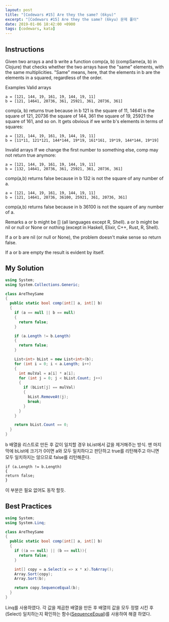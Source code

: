 ```yaml
---
layout: post
title: "[Codewars #15] Are they the same? (6kyu)"
excerpt: "[Codewars #15] Are they the same? (6kyu) 문제 풀이"
date: 2019-01-06 18:42:00 +0900
tags: [codewars, kata]
---
```


## Instructions

Given two arrays a and b write a function comp(a, b) (compSame(a, b) in Clojure) that checks whether the two arrays have the "same" elements, with the same multiplicities. "Same" means, here, that the elements in b are the elements in a squared, regardless of the order.

Examples
Valid arrays

```
a = [121, 144, 19, 161, 19, 144, 19, 11]
b = [121, 14641, 20736, 361, 25921, 361, 20736, 361]
```

comp(a, b) returns true because in b 121 is the square of 11, 14641 is the square of 121, 20736 the square of 144, 361 the square of 19, 25921 the square of 161, and so on. It gets obvious if we write b's elements in terms of squares:

```
a = [121, 144, 19, 161, 19, 144, 19, 11]
b = [11*11, 121*121, 144*144, 19*19, 161*161, 19*19, 144*144, 19*19]
```

Invalid arrays
If we change the first number to something else, comp may not return true anymore:

```
a = [121, 144, 19, 161, 19, 144, 19, 11]
b = [132, 14641, 20736, 361, 25921, 361, 20736, 361]
```

comp(a,b) returns false because in b 132 is not the square of any number of a.

```
a = [121, 144, 19, 161, 19, 144, 19, 11]
b = [121, 14641, 20736, 36100, 25921, 361, 20736, 361]
```

comp(a,b) returns false because in b 36100 is not the square of any number of a.

Remarks
a or b might be [] (all languages except R, Shell). a or b might be nil or null or None or nothing (except in Haskell, Elixir, C++, Rust, R, Shell).

If a or b are nil (or null or None), the problem doesn't make sense so return false.

If a or b are empty the result is evident by itself.

## My Solution

```csharp
using System;
using System.Collections.Generic;

class AreTheySame
{
  public static bool comp(int[] a, int[] b)
  {
    if (a == null || b == null)
    {
      return false;
    }

    if (a.Length != b.Length)
    {
      return false;
    }

    List<int> bList = new List<int>(b);
    for (int i = 0; i < a.Length; i++)
    {
      int mulVal = a[i] * a[i];
      for (int j = 0; j < bList.Count; j++)
      {
        if (bList[j] == mulVal)
        {
          bList.RemoveAt(j);
          break;
        }
      }
    }

    return bList.Count == 0;
  }
}
```


b 배열을 리스트로 만든 후 값이 일치할 경우 bList에서 값을 제거해주는 방식.
맨 마지막에 bList에 크기가 0이면 a와 모두 일치하다고 판단하고 true를 리턴해주고 아니면 모두 일치하지는 않으므로 false를 리턴해준다.

```
if (a.Length != b.Length)
{
return false;
}
```

이 부분은 필요 없어도 동작 할듯.

## Best Practices

```csharp
using System;
using System.Linq;

class AreTheySame
{
  public static bool comp(int[] a, int[] b)
  {
    if ((a == null) || (b == null)){
      return false;
    }

    int[] copy = a.Select(x => x * x).ToArray();
    Array.Sort(copy);
    Array.Sort(b);

    return copy.SequenceEqual(b);
  }
}
```

Linq를 사용하였다.
각 값을 제곱한 배열을 만든 후 배열의 값을 모두 정렬 시킨 후 (Select)
일치하는지 확인하는 함수([SequenceEqual](https://docs.microsoft.com/ko-kr/dotnet/api/system.linq.enumerable.sequenceequal?view=netframework-4.7.2))를 사용하여 해결 하였다.